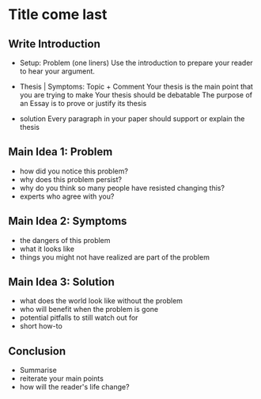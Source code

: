 # Title come last

## Write Introduction

- Setup: Problem (one liners)
  Use the introduction to prepare your reader to hear your argument.

- Thesis | Symptoms: Topic + Comment
  Your thesis is the main point that you are trying to make
  Your thesis should be debatable
  The purpose of an Essay is to prove or justify its thesis

- solution
  Every paragraph in your paper should support or explain the thesis

## Main Idea 1: Problem

- how did you notice this problem?
- why does this problem persist?
- why do you think so many people have resisted changing this?
- experts who agree with you?

## Main Idea 2: Symptoms

- the dangers of this problem
- what it looks like
- things you might not have realized are part of the problem

## Main Idea 3: Solution

- what does the world look like without the problem
- who will benefit when the problem is gone
- potential pitfalls to still watch out for
- short how-to

## Conclusion

- Summarise
- reiterate your main points
- how will the reader's life change?
